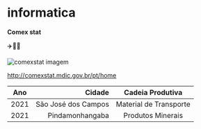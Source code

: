 # informatica

**Comex stat**


:airplane::truck::ship:


![comexstat imagem](https://user-images.githubusercontent.com/126837128/234994759-10ea9985-b5e5-4f8c-8e55-0a0f5f853fd5.png)


http://comexstat.mdic.gov.br/pt/home


Ano | Cidade | Cadeia Produtiva 
:---: |---: |:---:
2021| São José dos Campos| Material de Transporte 
2021|Pindamonhangaba|Produtos Minerais 
